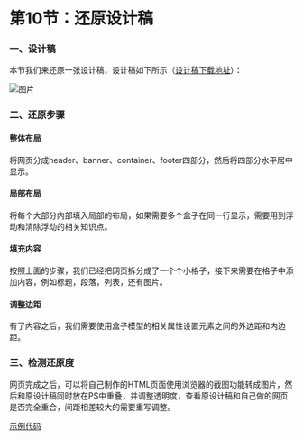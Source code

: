 # 第10节：还原设计稿

### 一、设计稿

本节我们来还原一张设计稿，设计稿如下所示（[设计稿下载地址](https://github.com/xiaozhoulee/xiaozhou-examples/tree/master/images)）：

![图片](https://github.com/xiaozhoulee/xiaozhou-examples/tree/master/images/imagePC.jpg)

### 二、还原步骤

#### 整体布局

将网页分成header、banner、container、footer四部分，然后将四部分水平居中显示。

#### 局部布局

将每个大部分内部填入局部的布局，如果需要多个盒子在同一行显示，需要用到浮动和清除浮动的相关知识点。

#### 填充内容

按照上面的步骤，我们已经把网页拆分成了一个个小格子，接下来需要在格子中添加内容，例如标题，段落，列表，还有图片。

#### 调整边距

有了内容之后，我们需要使用盒子模型的相关属性设置元素之间的外边距和内边距。

### 三、检测还原度

网页完成之后，可以将自己制作的HTML页面使用浏览器的截图功能转成图片，然后和原设计稿同时放在PS中重叠，并调整透明度，查看原设计稿和自己做的网页是否完全重合，间距相差较大的需要重写调整。

[示例代码](https://github.com/xiaozhoulee/xiaozhou-examples/tree/master/01-网页重构/第10节：还原设计稿)